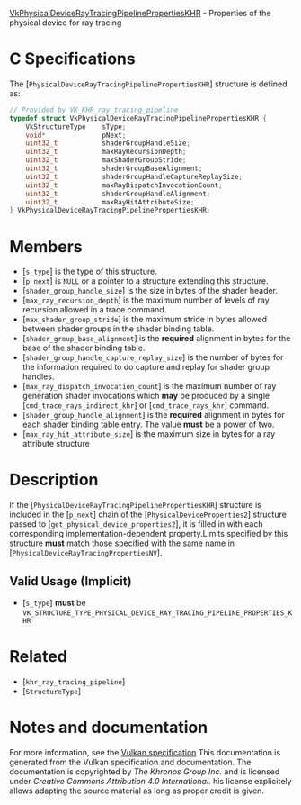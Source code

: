 [VkPhysicalDeviceRayTracingPipelinePropertiesKHR](https://www.khronos.org/registry/vulkan/specs/1.3-extensions/man/html/VkPhysicalDeviceRayTracingPipelinePropertiesKHR.html) - Properties of the physical device for ray tracing

# C Specifications
The [`PhysicalDeviceRayTracingPipelinePropertiesKHR`] structure is
defined as:
```c
// Provided by VK_KHR_ray_tracing_pipeline
typedef struct VkPhysicalDeviceRayTracingPipelinePropertiesKHR {
    VkStructureType    sType;
    void*              pNext;
    uint32_t           shaderGroupHandleSize;
    uint32_t           maxRayRecursionDepth;
    uint32_t           maxShaderGroupStride;
    uint32_t           shaderGroupBaseAlignment;
    uint32_t           shaderGroupHandleCaptureReplaySize;
    uint32_t           maxRayDispatchInvocationCount;
    uint32_t           shaderGroupHandleAlignment;
    uint32_t           maxRayHitAttributeSize;
} VkPhysicalDeviceRayTracingPipelinePropertiesKHR;
```

# Members
- [`s_type`] is the type of this structure.
- [`p_next`] is `NULL` or a pointer to a structure extending this structure.
- [`shader_group_handle_size`] is the size in bytes of the shader header.
- [`max_ray_recursion_depth`] is the maximum number of levels of ray recursion allowed in a trace command.
- [`max_shader_group_stride`] is the maximum stride in bytes allowed between shader groups in the shader binding table.
- [`shader_group_base_alignment`] is the  **required**  alignment in bytes for the base of the shader binding table.
- [`shader_group_handle_capture_replay_size`] is the number of bytes for the information required to do capture and replay for shader group handles.
- [`max_ray_dispatch_invocation_count`] is the maximum number of ray generation shader invocations which  **may**  be produced by a single [`cmd_trace_rays_indirect_khr`] or [`cmd_trace_rays_khr`] command.
- [`shader_group_handle_alignment`] is the  **required**  alignment in bytes for each shader binding table entry. The value  **must**  be a power of two.
- [`max_ray_hit_attribute_size`] is the maximum size in bytes for a ray attribute structure

# Description
If the [`PhysicalDeviceRayTracingPipelinePropertiesKHR`] structure is included in the [`p_next`] chain of the
[`PhysicalDeviceProperties2`] structure passed to
[`get_physical_device_properties2`], it is filled in with each
corresponding implementation-dependent property.Limits specified by this structure  **must**  match those specified with the same
name in [`PhysicalDeviceRayTracingPropertiesNV`].
## Valid Usage (Implicit)
-  [`s_type`] **must**  be `VK_STRUCTURE_TYPE_PHYSICAL_DEVICE_RAY_TRACING_PIPELINE_PROPERTIES_KHR`

# Related
- [`khr_ray_tracing_pipeline`]
- [`StructureType`]

# Notes and documentation
For more information, see the [Vulkan specification](https://www.khronos.org/registry/vulkan/specs/1.3-extensions/html/vkspec.html)
This documentation is generated from the Vulkan specification and documentation.
The documentation is copyrighted by *The Khronos Group Inc.* and is licensed under *Creative Commons Attribution 4.0 International*.
his license explicitely allows adapting the source material as long as proper credit is given.
        